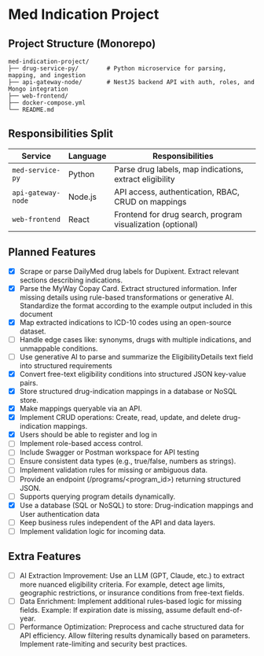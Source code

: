 # Med Indication Project

## Project Structure (Monorepo)

```
med-indication-project/
├── drug-service-py/        # Python microservice for parsing, mapping, and ingestion
├── api-gateway-node/       # NestJS backend API with auth, roles, and Mongo integration
├── web-frontend/
├── docker-compose.yml 
└── README.md
```

## Responsibilities Split

| Service           | Language | Responsibilities                                        |
|------------------|----------|----------------------------------------------------------|
| `med-service-py` | Python   | Parse drug labels, map indications, extract eligibility  |
| `api-gateway-node` | Node.js | API access, authentication, RBAC, CRUD on mappings      |
| `web-frontend`     | React   | Frontend for drug search, program visualization (optional) |

## Planned Features
- [x] Scrape or parse DailyMed drug labels for Dupixent. Extract relevant sections describing indications.
- [x] Parse the MyWay Copay Card. Extract structured information. Infer missing details using rule-based transformations or generative AI. Standardize the format according to the example output included in this
document
- [x] Map extracted indications to ICD-10 codes using an open-source dataset.
- [ ] Handle edge cases like: synonyms, drugs with multiple indications, and unmappable conditions.
- [ ] Use generative AI to parse and summarize the EligibilityDetails text field into structured
requirements
- [x] Convert free-text eligibility conditions into structured JSON key-value pairs.
- [x] Store structured drug-indication mappings in a database or NoSQL store.
- [x] Make mappings queryable via an API.
- [x] Implement CRUD operations: Create, read, update, and delete drug-indication mappings.
- [x] Users should be able to register and log in
- [ ] Implement role-based access control.
- [ ] Include Swagger or Postman workspace for API testing
- [ ] Ensure consistent data types (e.g., true/false, numbers as strings).
- [ ] Implement validation rules for missing or ambiguous data.
- [ ] Provide an endpoint (/programs/<program_id>) returning structured JSON.
- [ ] Supports querying program details dynamically.
- [x] Use a database (SQL or NoSQL) to store: Drug-indication mappings and User authentication data
- [ ] Keep business rules independent of the API and data layers.
- [ ] Implement validation logic for incoming data.

##  Extra Features
- [ ] AI Extraction Improvement: Use an LLM (GPT, Claude, etc.) to extract more nuanced eligibility criteria. For example, detect age limits, geographic restrictions, or insurance conditions from free-text fields.
- [ ] Data Enrichment: Implement additional rules-based logic for missing fields. Example: If expiration date is missing, assume default end-of-year.
- [ ] Performance Optimization: Preprocess and cache structured data for API efficiency. Allow filtering results dynamically based on parameters. Implement rate-limiting and security best practices.

